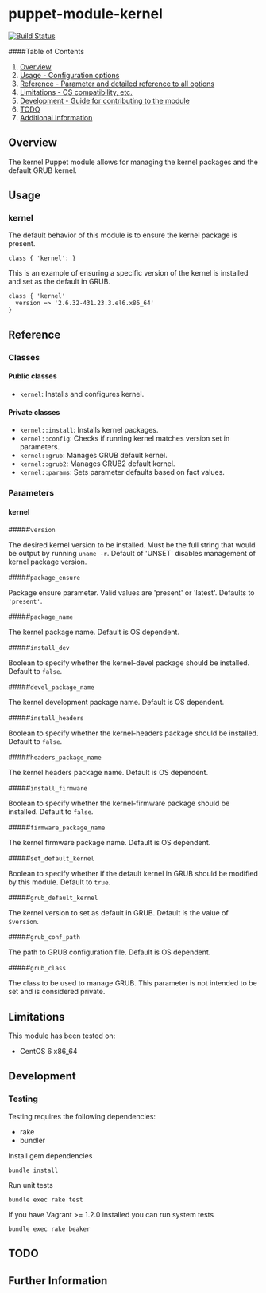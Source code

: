# puppet-module-kernel

[![Build Status](https://travis-ci.org/treydock/puppet-module-kernel.png)](https://travis-ci.org/treydock/puppet-module-kernel)

####Table of Contents

1. [Overview](#overview)
2. [Usage - Configuration options](#usage)
3. [Reference - Parameter and detailed reference to all options](#reference)
4. [Limitations - OS compatibility, etc.](#limitations)
5. [Development - Guide for contributing to the module](#development)
6. [TODO](#todo)
7. [Additional Information](#additional-information)

## Overview

The kernel Puppet module allows for managing the kernel packages and the default GRUB kernel.

## Usage

### kernel

The default behavior of this module is to ensure the kernel package is present.

    class { 'kernel': }

This is an example of ensuring a specific version of the kernel is installed and set as the default in GRUB.

    class { 'kernel'
      version => '2.6.32-431.23.3.el6.x86_64'
    }

## Reference

### Classes

#### Public classes

* `kernel`: Installs and configures kernel.

#### Private classes

* `kernel::install`: Installs kernel packages.
* `kernel::config`: Checks if running kernel matches version set in parameters.
* `kernel::grub`: Manages GRUB default kernel.
* `kernel::grub2`: Manages GRUB2 default kernel.
* `kernel::params`: Sets parameter defaults based on fact values.

### Parameters

#### kernel

#####`version`

The desired kernel version to be installed.  Must be the full string that would be output by running `uname -r`.  Default of 'UNSET' disables management of kernel package version.

#####`package_ensure`

Package ensure parameter.  Valid values are 'present' or 'latest'. Defaults to `'present'`.

#####`package_name`

The kernel package name.  Default is OS dependent.

#####`install_dev`

Boolean to specify whether the kernel-devel package should be installed.  Default to `false`.

#####`devel_package_name`

The kernel development package name.  Default is OS dependent.

#####`install_headers`

Boolean to specify whether the kernel-headers package should be installed.  Default to `false`.

#####`headers_package_name`

The kernel headers package name.  Default is OS dependent.

#####`install_firmware`

Boolean to specify whether the kernel-firmware package should be installed.  Default to `false`.

#####`firmware_package_name`

The kernel firmware package name.  Default is OS dependent.

#####`set_default_kernel`

Boolean to specify whether if the default kernel in GRUB should be modified by this module.  Default to `true`.

#####`grub_default_kernel`

The kernel version to set as default in GRUB.  Default is the value of `$version`.

#####`grub_conf_path`

The path to GRUB configuration file.  Default is OS dependent.

#####`grub_class`

The class to be used to manage GRUB.  This parameter is not intended to be set and is considered private.

## Limitations

This module has been tested on:

* CentOS 6 x86_64

## Development

### Testing

Testing requires the following dependencies:

* rake
* bundler

Install gem dependencies

    bundle install

Run unit tests

    bundle exec rake test

If you have Vagrant >= 1.2.0 installed you can run system tests

    bundle exec rake beaker

## TODO

## Further Information
